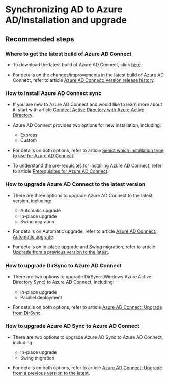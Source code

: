 <properties
	pageTitle="Synchronizing AD to Azure AD/Installation and upgrade"
	description="Synchronizing AD to Azure AD/Installation and upgrade"
	service="microsoft.activedirectory"
	resource="activedirectory"
	authors="cychua"
	displayOrder=""
	selfHelpType="generic"
	supportTopicIds="32404460"
	resourceTags=""
	productPesIds="14785"
	cloudEnvironments="public"
/>

# Synchronizing AD to Azure AD/Installation and upgrade

## **Recommended steps**

### **Where to get the latest build of Azure AD Connect**
* To download the latest build of Azure AD Connect, click [here](https://www.microsoft.com/download/details.aspx?id=47594).

* For details on the changes/improvements in the latest build of Azure AD Connect, refer to article [Azure AD Connect: Version release history](https://docs.microsoft.com/azure/active-directory/connect/active-directory-aadconnect-version-history).


### **How to install Azure AD Connect sync**
* If you are new to Azure AD Connect and would like to learn more about it, start with article [Connect Active Directory with Azure Active Directory](https://docs.microsoft.com/azure/active-directory/connect/active-directory-aadconnect).

* Azure AD Connect provides two options for new installation, including:
  * Express
  * Custom
  
* For details on both options, refer to article [Select which installation type to use for Azure AD Connect](https://docs.microsoft.com/azure/active-directory/connect/active-directory-aadconnect-select-installation).

* To understand the pre-requisites for installing Azure AD Connect, refer to article [Prerequisites for Azure AD Connect](https://docs.microsoft.com/azure/active-directory/connect/active-directory-aadconnect-prerequisites).


### **How to upgrade Azure AD Connect to the latest version**
* There are three options to upgrade Azure AD Connect to the latest version, including:
  * Automatic upgrade
  * In-place upgrade
  * Swing migration
  
* For details on Automatic upgrade, refer to article [Azure AD Connect: Automatic upgrade](https://docs.microsoft.com/azure/active-directory/connect/active-directory-aadconnect-feature-automatic-upgrade).

* For details on In-place upgrade and Swing migration, refer to article [Upgrade from a previous version to the latest](https://docs.microsoft.com/azure/active-directory/connect/active-directory-aadconnect-upgrade-previous-version).


### **How to upgrade DirSync to Azure AD Connect**
* There are two options to upgrade DirSync (Windows Azure Active Directory Sync) to Azure AD Connect, including:
  * In-place upgrade
  * Parallel deployment
  
* For details on both options, refer to article [Azure AD Connect: Upgrade from DirSync](https://docs.microsoft.com/azure/active-directory/connect/active-directory-aadconnect-dirsync-upgrade-get-started).


### **How to upgrade Azure AD Sync to Azure AD Connect**
* There are two options to upgrade Azure AD Sync to Azure AD Connect, including:
  * In-place upgrade
  * Swing migration
  
* For details on both options, refer to article [Azure AD Connect: Upgrade from a previous version to the latest](https://docs.microsoft.com/azure/active-directory/connect/active-directory-aadconnect-upgrade-previous-version).
